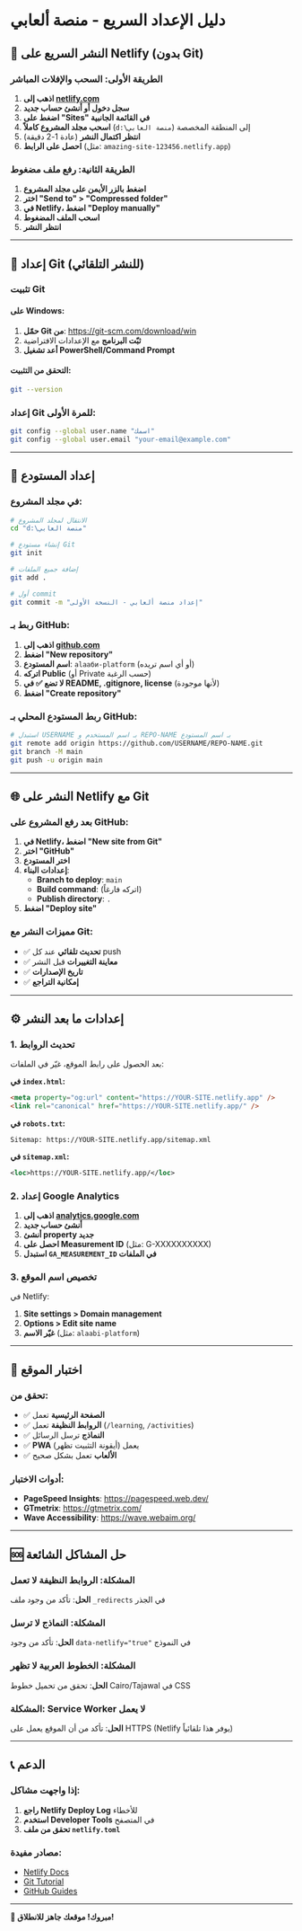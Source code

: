 # دليل الإعداد السريع - منصة ألعابي

## 🚀 النشر السريع على Netlify (بدون Git)

### الطريقة الأولى: السحب والإفلات المباشر

1. **اذهب إلى [netlify.com](https://netlify.com)**
2. **سجل دخول أو أنشئ حساب جديد**
3. **اضغط على "Sites" في القائمة الجانبية**
4. **اسحب مجلد المشروع كاملاً** (`d:\منصة العابي`) إلى المنطقة المخصصة
5. **انتظر اكتمال النشر** (عادة 1-2 دقيقة)
6. **احصل على الرابط** (مثل: `amazing-site-123456.netlify.app`)

### الطريقة الثانية: رفع ملف مضغوط

1. **اضغط بالزر الأيمن على مجلد المشروع**
2. **اختر "Send to" > "Compressed folder"**
3. **في Netlify، اضغط "Deploy manually"**
4. **اسحب الملف المضغوط**
5. **انتظر النشر**

---

## 🔧 إعداد Git (للنشر التلقائي)

### تثبيت Git

#### على Windows:
1. **حمّل Git من**: https://git-scm.com/download/win
2. **ثبّت البرنامج** مع الإعدادات الافتراضية
3. **أعد تشغيل PowerShell/Command Prompt**

#### التحقق من التثبيت:
```bash
git --version
```

### إعداد Git للمرة الأولى:
```bash
git config --global user.name "اسمك"
git config --global user.email "your-email@example.com"
```

---

## 📁 إعداد المستودع

### في مجلد المشروع:
```bash
# الانتقال لمجلد المشروع
cd "d:\منصة العابي"

# إنشاء مستودع Git
git init

# إضافة جميع الملفات
git add .

# أول commit
git commit -m "إعداد منصة ألعابي - النسخة الأولى"
```

### ربط بـ GitHub:

1. **اذهب إلى [github.com](https://github.com)**
2. **اضغط "New repository"**
3. **اسم المستودع**: `alaaби-platform` (أو أي اسم تريده)
4. **اتركه Public** (أو Private حسب الرغبة)
5. **لا تضع ✅ في README, .gitignore, license** (لأنها موجودة)
6. **اضغط "Create repository"**

### ربط المستودع المحلي بـ GitHub:
```bash
# استبدل USERNAME بـ اسم المستخدم و REPO-NAME بـ اسم المستودع
git remote add origin https://github.com/USERNAME/REPO-NAME.git
git branch -M main
git push -u origin main
```

---

## 🌐 النشر على Netlify مع Git

### بعد رفع المشروع على GitHub:

1. **في Netlify، اضغط "New site from Git"**
2. **اختر "GitHub"**
3. **اختر المستودع**
4. **إعدادات البناء**:
   - **Branch to deploy**: `main`
   - **Build command**: (اتركه فارغاً)
   - **Publish directory**: `.`
5. **اضغط "Deploy site"**

### مميزات النشر مع Git:
- ✅ **تحديث تلقائي** عند كل push
- ✅ **معاينة التغييرات** قبل النشر
- ✅ **تاريخ الإصدارات**
- ✅ **إمكانية التراجع**

---

## ⚙️ إعدادات ما بعد النشر

### 1. تحديث الروابط
بعد الحصول على رابط الموقع، غيّر في الملفات:

**في `index.html`:**
```html
<meta property="og:url" content="https://YOUR-SITE.netlify.app" />
<link rel="canonical" href="https://YOUR-SITE.netlify.app/" />
```

**في `robots.txt`:**
```
Sitemap: https://YOUR-SITE.netlify.app/sitemap.xml
```

**في `sitemap.xml`:**
```xml
<loc>https://YOUR-SITE.netlify.app/</loc>
```

### 2. إعداد Google Analytics
1. **اذهب إلى [analytics.google.com](https://analytics.google.com)**
2. **أنشئ حساب جديد**
3. **أنشئ property جديد**
4. **احصل على Measurement ID** (مثل: G-XXXXXXXXXX)
5. **استبدل `GA_MEASUREMENT_ID` في الملفات**

### 3. تخصيص اسم الموقع
في Netlify:
1. **Site settings > Domain management**
2. **Options > Edit site name**
3. **غيّر الاسم** (مثل: `alaabi-platform`)

---

## 🎯 اختبار الموقع

### تحقق من:
- ✅ **الصفحة الرئيسية** تعمل
- ✅ **الروابط النظيفة** تعمل (`/learning`, `/activities`)
- ✅ **النماذج** ترسل الرسائل
- ✅ **PWA** يعمل (أيقونة التثبيت تظهر)
- ✅ **الألعاب** تعمل بشكل صحيح

### أدوات الاختبار:
- **PageSpeed Insights**: https://pagespeed.web.dev/
- **GTmetrix**: https://gtmetrix.com/
- **Wave Accessibility**: https://wave.webaim.org/

---

## 🆘 حل المشاكل الشائعة

### المشكلة: الروابط النظيفة لا تعمل
**الحل**: تأكد من وجود ملف `_redirects` في الجذر

### المشكلة: النماذج لا ترسل
**الحل**: تأكد من وجود `data-netlify="true"` في النموذج

### المشكلة: الخطوط العربية لا تظهر
**الحل**: تحقق من تحميل خطوط Cairo/Tajawal في CSS

### المشكلة: Service Worker لا يعمل
**الحل**: تأكد من أن الموقع يعمل على HTTPS (Netlify يوفر هذا تلقائياً)

---

## 📞 الدعم

### إذا واجهت مشاكل:
1. **راجع Netlify Deploy Log** للأخطاء
2. **استخدم Developer Tools** في المتصفح
3. **تحقق من ملف `netlify.toml`**

### مصادر مفيدة:
- [Netlify Docs](https://docs.netlify.com/)
- [Git Tutorial](https://git-scm.com/docs/gittutorial)
- [GitHub Guides](https://guides.github.com/)

---

**🎉 مبروك! موقعك جاهز للانطلاق!**
